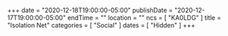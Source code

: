 +++
date = "2020-12-18T19:00:00-05:00"
publishDate = "2020-12-17T19:00:00-05:00"
endTime = ""
location = ""
ncs = [ "KA0LDG" ]
title = "Isolation Net"
categories = [ "Social" ]
dates = [ "Hidden" ]
+++
